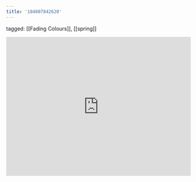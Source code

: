 ```yaml
---
title: '184007842620'
---
```

tagged: [[Fading Colours]], [[spring]]
<iframe allow="accelerometer; autoplay; clipboard-write; encrypted-media; gyroscope; picture-in-picture" allowfullscreen="" frameborder="0" height="375" id="youtube_iframe" src="https://www.youtube.com/embed/V4SJCCuazgs?feature=oembed&amp;enablejsapi=1&amp;origin=https://safe.txmblr.com&amp;wmode=opaque" width="500"></iframe>